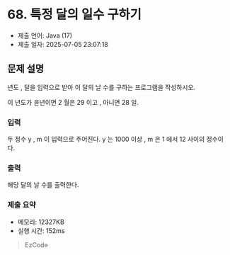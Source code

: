 # 68. 특정 달의 일수 구하기
- 제출 언어: Java (17)
- 제출 일자: 2025-07-05 23:07:18

## 문제 설명

년도 , 달을 입력으로 받아 이 달의 날 수를 구하는 프로그램을 작성하시오.

이 년도가 윤년이면 2 월은 29 이고 , 아니면 28 일.

### 입력

두 정수 y , m 이 입력으로 주어진다. y 는 1000 이상 , m 은 1 에서 12 사이의 정수이다.

### 출력

해당 달의 날 수를 출력한다.


### 제출 요약
- 메모리: 12327KB
- 실행 시간: 152ms

> EzCode
